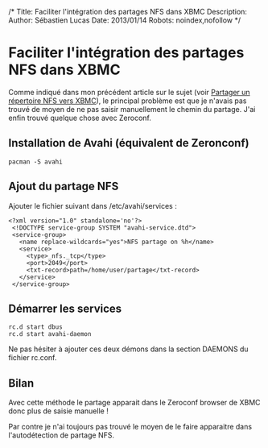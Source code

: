 /*
Title: Faciliter l'intégration des partages NFS dans XBMC
Description: 
Author: Sébastien Lucas
Date: 2013/01/14
Robots: noindex,nofollow
*/
# Faciliter l'intégration des partages NFS dans XBMC

Comme indiqué dans mon précédent article sur le sujet (voir [Partager un répertoire NFS vers XBMC](/blog/archlinux-xbmc-nfs)), le principal problème est que je n'avais pas trouvé de moyen de ne pas saisir manuellement le chemin du partage. J'ai enfin trouvé quelque chose avec Zeroconf.

## Installation de Avahi (équivalent de Zeronconf)

```
pacman -S avahi
```
## Ajout du partage NFS

Ajouter le fichier suivant dans /etc/avahi/services :
```
<?xml version="1.0" standalone='no'?>
 <!DOCTYPE service-group SYSTEM "avahi-service.dtd">
 <service-group>
   <name replace-wildcards="yes">NFS partage on %h</name>
   <service>
     <type>_nfs._tcp</type>
     <port>2049</port>
     <txt-record>path=/home/user/partage</txt-record>
   </service>
 </service-group>
```
## Démarrer les services

```
rc.d start dbus
rc.d start avahi-daemon
```

Ne pas hésiter à ajouter ces deux démons dans la section DAEMONS du fichier rc.conf.
## Bilan

Avec cette méthode le partage apparait dans le Zeroconf browser de XBMC donc plus de saisie manuelle !

Par contre je n'ai toujours pas trouvé le moyen de le faire apparaitre dans l'autodétection de partage NFS.
